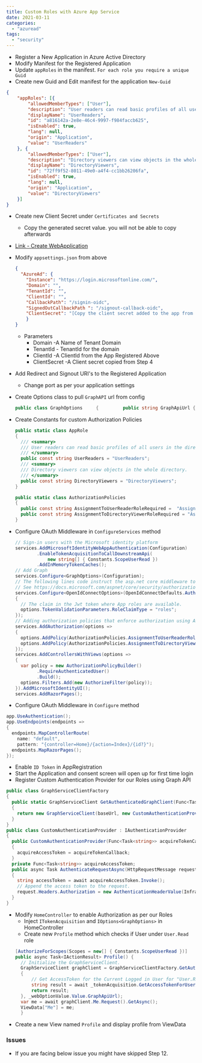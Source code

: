 ```yaml
---
title: Custom Roles with Azure App Service
date: 2021-03-11
categories: 
  - "azuread"
tags: 
  - "security"
---
```


- Register a New Application in Azure Active Directory
- Modify Manifest for the Registered Application
- Update `appRoles` in the manifest. `For each role you require a unique Guid`
- Create new Guid and Edit manifest for the application `New-Guid`
```json
{
	"appRoles": [{
		"allowedMemberTypes": ["User"],
		"description": "User readers can read basic profiles of all users in the directory ",
		"displayName": "UserReaders",
		"id": "a816142a-2e8e-46c4-9997-f984faccb625",
		"isEnabled": true,
		"lang": null,
		"origin": "Application",
		"value": "UserReaders"
	}, {
		"allowedMemberTypes": ["User"],
		"description": "Directory viewers can view objects in the whole directory.",
		"displayName": "DirectoryViewers",
		"id": "72ff9f52-8011-49e0-a4f4-cc1bb26206fa",
		"isEnabled": true,
		"lang": null,
		"origin": "Application",
		"value": "DirectoryViewers"
	}]
}
```
- Create new Client Secret under `Certificates and Secrets`
    - Copy the generated secret value. you will not be able to copy afterwards
- [Link - Create WebApplication](consume-azure-ad-identity-in-aspnetcore/)
- Modify `appsettings.json` from above
  ```json
  {
    "AzureAd": {
      "Instance": "https://login.microsoftonline.com/",
      "Domain": "",
      "TenantId": "",
      "ClientId": "",
      "CallbackPath": "/signin-oidc",
      "SignedOutCallbackPath ": "/signout-callback-oidc",
      "ClientSecret": "[Copy the client secret added to the app from the Azure portal]"
      }
  }
  ```
  - Parameters
    - Domain -A Name of Tenant Domain
    - TenantId - TenantId for the domain
    - ClientId -A ClientId from the App Registered Above
    - ClientSecret -A Client secret copied from Step 4

- Add Redirect and Signout URI's to the Registered Application
  - Change port as per your application settings
- Create Options class to pull `GraphAPI` url from config
  ```csharp
  public class GraphOptions     {         public string GraphApiUrl { get; set; }     }
  ```
- Create Constants for custom Authorization Policies
  ```csharp
  public static class AppRole     
  {         
    /// <summary>         
    /// User readers can read basic profiles of all users in the directory.         
    /// </summary>         
    public const string UserReaders = "UserReaders";         
    /// <summary>         
    /// Directory viewers can view objects in the whole directory.         
    /// </summary>         
    public const string DirectoryViewers = "DirectoryViewers";     
  }
  
  public static class AuthorizationPolicies     
  {         
    public const string AssignmentToUserReaderRoleRequired =  "AssignmentToUserReaderRoleRequired";
    public const string AssignmentToDirectoryViewerRoleRequired = "AssignmentToDirectoryViewerRoleRequired";
  }
  ```
- Configure OAuth Middleware in `ConfigureServices` method
  ```csharp
  // Sign-in users with the Microsoft identity platform     
  services.AddMicrosoftIdentityWebAppAuthentication(Configuration)         
          .EnableTokenAcquisitionToCallDownstreamApi(
              new string[] { Constants.ScopeUserRead })
          .AddInMemoryTokenCaches();
  // Add Graph     
  services.Configure<GraphOptions>(Configuration);     
  // The following lines code instruct the asp.net core middleware to use the data in the "roles" claim in the Authorize attribute and User.IsInrole()     
  // See https://docs.microsoft.com/aspnet/core/security/authorization/roles?view=aspnetcore-2.2 for more info.     
  services.Configure<OpenIdConnectOptions>(OpenIdConnectDefaults.AuthenticationScheme, options =>     
  {         
    // The claim in the Jwt token where App roles are available.         
    options.TokenValidationParameters.RoleClaimType = "roles";     
  });     
  // Adding authorization policies that enforce authorization using Azure AD roles.     
  services.AddAuthorization(options =>     
  {         
    options.AddPolicy(AuthorizationPolicies.AssignmentToUserReaderRoleRequired, policy => policy.RequireRole(AppRole.UserReaders)); 
    options.AddPolicy(AuthorizationPolicies.AssignmentToDirectoryViewerRoleRequired, policy => policy.RequireRole(AppRole.DirectoryViewers));     
  });     
  services.AddControllersWithViews(options =>     
  {         
    var policy = new AuthorizationPolicyBuilder()
          .RequireAuthenticatedUser()
          .Build();         
    options.Filters.Add(new AuthorizeFilter(policy));
  }).AddMicrosoftIdentityUI();    
  services.AddRazorPages();
  ```
- Configure OAuth Middleware in `Configure` method
```csharp
app.UseAuthentication();
app.UseEndpoints(endpoints =>     
{         
  endpoints.MapControllerRoute(
    name: "default",
    pattern: "{controller=Home}/{action=Index}/{id?}");
  endpoints.MapRazorPages();     
});
```
- Enable `ID Token` in AppRegistration
- Start the Application and consent screen will open up for first time login
- Register Custom Authentication Provider for our Roles using Graph API
```csharp
public class GraphServiceClientFactory     
{         
  public static GraphServiceClient GetAuthenticatedGraphClient(Func<Task<string>> acquireAccessToken, string baseUrl = null)         
  {
    return new GraphServiceClient(baseUrl, new CustomAuthenticationProvider(acquireAccessToken));         
  }     
}     
public class CustomAuthenticationProvider : IAuthenticationProvider    
{         
  public CustomAuthenticationProvider(Func<Task<string>> acquireTokenCallback)        
  {             
    acquireAccessToken = acquireTokenCallback;         
  }
  private Func<Task<string>> acquireAccessToken;
  public async Task AuthenticateRequestAsync(HttpRequestMessage request)
  {             
    string accessToken = await acquireAccessToken.Invoke();
    // Append the access token to the request.
    request.Headers.Authorization = new AuthenticationHeaderValue(Infrastructure.Constants.BearerAuthorizationScheme, accessToken);
  }     
}
```
- Modify `HomeController` to enable Authorization as per our Roles
  - Inject `ITokenAcquisition` and `IOptions<GraphOptions>` in HomeController
  - Create new `Profile` method which checks if User under `User.Read` role
  ```csharp
  [AuthorizeForScopes(Scopes = new[] { Constants.ScopeUserRead })]
  public async Task<IActionResult> Profile() {
    // Initialize the GraphServiceClient.         
    GraphServiceClient graphClient = GraphServiceClientFactory.GetAuthenticatedGraphClient(async () =>        
    {             
        // Get AccessToken for the Current Logged in User for "User.Read" role 
        string result = await _tokenAcquisition.GetAccessTokenForUserAsync(new[] { Constants.ScopeUserRead });
        return result; 
    }, _webOptionValue.Value.GraphApiUrl);
    var me = await graphClient.Me.Request().GetAsync();         
    ViewData["Me"] = me;      
    }
  ```
- Create a new View named `Profile` and display profile from ViewData

### Issues
- If you are facing below issue you might have skipped Step 12.
